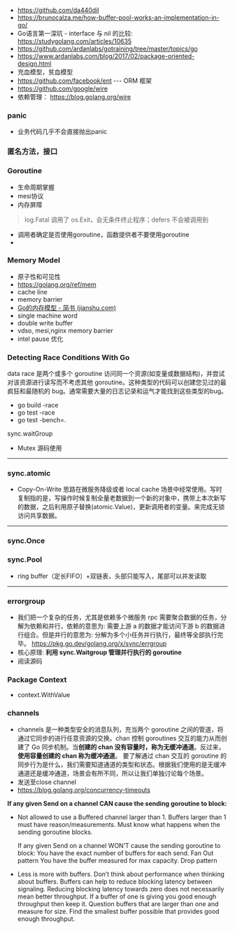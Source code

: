 - https://github.com/da440dil
- https://brunocalza.me/how-buffer-pool-works-an-implementation-in-go/
- Go语言第一深坑 - interface 与 nil 的比较: https://studygolang.com/articles/10635
- https://github.com/ardanlabs/gotraining/tree/master/topics/go
- https://www.ardanlabs.com/blog/2017/02/package-oriented-design.html
- 充血模型，贫血模型
- https://github.com/facebook/ent   --- ORM 框架
- https://github.com/google/wire
- 依赖管理： https://blog.golang.org/wire

### panic

- 业务代码几乎不会直接抛出panic



### 匿名方法，接口



### Goroutine

- 生命周期掌握
- mesi协议
- 内存屏障



> log.Fatal 调用了 os.Exit，会无条件终止程序；defers 不会被调用到

- 调用者确定是否使用goroutine，函数提供者不要使用goroutine
- 



### Memory Model

- 原子性和可见性
- https://golang.org/ref/mem
- cache line
- memory barrier
- [Go的内存模型 - 简书 (jianshu.com)](https://www.jianshu.com/p/5e44168f47a3)
- single machine word
- double write buffer
- vdso, mesi,nginx memory barrier
- intel pause 优化

### Detecting Race Conditions With Go

data race 是两个或多个 goroutine 访问同一个资源(如变量或数据结构)，并尝试对该资源进行读写而不考虑其他 goroutine。这种类型的代码可以创建您见过的最疯狂和最随机的 bug。通常需要大量的日志记录和运气才能找到这些类型的bug。

- go build -race
- go test -race
- go test -bench=. 

sync.waitGroup

- Mutex 源码使用

---

### sync.atomic

- Copy-On-Write 思路在微服务降级或者 local cache 场景中经常使用。写时复制指的是，写操作时候复制全量老数据到一个新的对象中，携带上本次新写的数据，之后利用原子替换(atomic.Value)，更新调用者的变量。来完成无锁访问共享数据。

---

### sync.Once

### sync.Pool

- ring buffer（定长FIFO）+双链表，头部只能写入，尾部可以并发读取

---

### errorgroup

- 我们把一个复杂的任务，尤其是依赖多个微服务 rpc 需要聚合数据的任务，分解为依赖和并行，依赖的意思为: 需要上游 a 的数据才能访问下游 b 的数据进行组合。但是并行的意思为: 分解为多个小任务并行执行，最终等全部执行完毕。
  https://pkg.go.dev/golang.org/x/sync/errgroup
- 核心原理: **利用 sync.Waitgroup 管理并行执行的 goroutine**
- 阅读源码

### Package Context

- context.WithValue

### channels

- channels 是一种类型安全的消息队列，充当两个 goroutine 之间的管道，将通过它同步的进行任意资源的交换。chan 控制 goroutines 交互的能力从而创建了 Go 同步机制。当**创建的 chan 没有容量时，称为无缓冲通道**。反过来，**使用容量创建的 chan 称为缓冲通道**。
  要了解通过 chan 交互的 goroutine 的同步行为是什么，我们需要知道通道的类型和状态。根据我们使用的是无缓冲通道还是缓冲通道，场景会有所不同，所以让我们单独讨论每个场景。
- 发送至close channel
- https://blog.golang.org/concurrency-timeouts

**If any given Send on a channel CAN cause the sending goroutine to block:**

- Not allowed to use a Buffered channel larger than 1.
  Buffers larger than 1 must have reason/measurements.
  Must know what happens when the sending goroutine blocks.

  If any given Send on a channel WON’T cause the sending goroutine to block:
  You have the exact number of buffers for each send.
  Fan Out pattern
  You have the buffer measured for max capacity.
  Drop pattern

- Less is more with buffers.
  Don’t think about performance when thinking about buffers.
  Buffers can help to reduce blocking latency between signaling.
  Reducing blocking latency towards zero does not necessarily mean better throughput.
  If a buffer of one is giving you good enough throughput then keep it.
  Question buffers that are larger than one and measure for size.
  Find the smallest buffer possible that provides good enough throughput.


